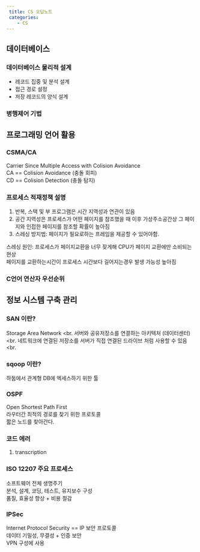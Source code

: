 ```yaml
---
 title: CS 오답노트
 categories: 
    - CS
---
```



## 데이터베이스 

### 데이터베이스 물리적 설계 
- 레코드 집중 및 분석 설계
- 접근 경로 설정 
- 저장 레코드의 양식 설계


### 병행제어 기법 


## 프로그래밍 언어 활용 

### CSMA/CA
Carrier Since Multiple Access with Colision Avoidance<br>
CA == Colision Avoidance (충돌 회피) <br>
CD == Colision Detection (충돌 탐지) <br>

### 프로세스 적재정책 설명 
1. 반복, 스택 및 부 프로그램은 시간 지역성과 연관이 있음 
2. 공간 지역성은 프로세스가 어떤 페이지를 참조했을 때 이후 가상주소공간상 그 페이지와 인접한 페이지를 참조할 확률이 높아짐 
3. 스레싱 방지법: 페이지가 필요로하는 프레임을 제공할 수 있어야함. 


스레싱 원인: 프로세스가 페이지교환을 너무 잦게해 CPU가 페이지 교환에만 소비되는 현상 <br>
페이지를 교환하는시간이 프로세스 시간보다 길어지는경우 발생 가능성 높아짐 <br>


### C언어 연산자 우선순위 

## 정보 시스템 구축 관리 

### SAN 이란?
Storage Area Network <br.
서버와 공유저장소를 연결하는 아키텍처 (데이터센터) <br.
네트워크에 연결된 저장소를 서버가 직접 연결된 드라이브 처럼 사용할 수 있음<br.

### sqoop 이란?
하둡에서 관계형 DB에 엑세스하기 위한 툴 


### OSPF
Open Shortest Path First<br>
라우터간 최적의 경로를 찾기 위한 프로토콜 <br>
짧은 노드를 찾아간다. <br>
### 코드 에러 
1. transcription 


### ISO 12207 주요 프로세스 
소프트웨어 전체 생명주기 <br>
분석, 설계, 코딩, 테스트, 유지보수 구성<br>
품질, 효율성 향상 + 비용 절감<br>


### IPSec
Internet Protocol Security == IP 보안 프로토콜 <br>
데이터 기밀성, 무결성 + 인증 보안 <br>
VPN 구성에 사용 <br>


